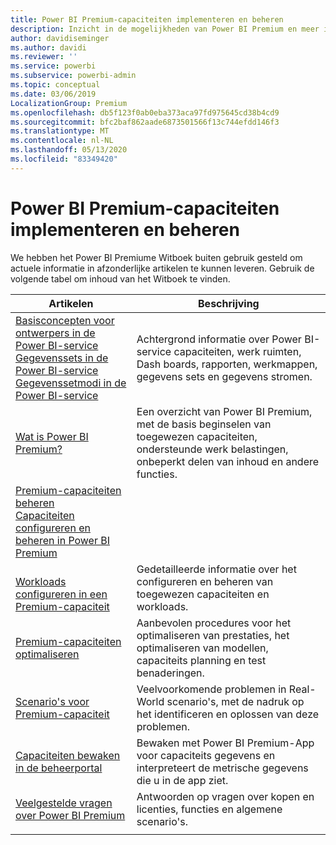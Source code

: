 ```yaml
---
title: Power BI Premium-capaciteiten implementeren en beheren
description: Inzicht in de mogelijkheden van Power BI Premium en meer informatie over het ontwerpen, implementeren, bewaken en oplossen van problemen met schaal bare oplossingen.
author: davidiseminger
ms.author: davidi
ms.reviewer: ''
ms.service: powerbi
ms.subservice: powerbi-admin
ms.topic: conceptual
ms.date: 03/06/2019
LocalizationGroup: Premium
ms.openlocfilehash: db5f123f0ab0eba373aca97fd975645cd38b4cd9
ms.sourcegitcommit: bfc2baf862aade6873501566f13c744efdd146f3
ms.translationtype: MT
ms.contentlocale: nl-NL
ms.lasthandoff: 05/13/2020
ms.locfileid: "83349420"
---
```

# <a name="deploying-and-managing-power-bi-premium-capacities"></a>Power BI Premium-capaciteiten implementeren en beheren

We hebben het Power BI Premiume Witboek buiten gebruik gesteld om actuele informatie in afzonderlijke artikelen te kunnen leveren. Gebruik de volgende tabel om inhoud van het Witboek te vinden. 

| Artikelen | Beschrijving |
|-----|----|
| [Basisconcepten voor ontwerpers in de Power BI-service](../fundamentals/service-basic-concepts.md)</br>[Gegevenssets in de Power BI-service](../connect-data/service-datasets-understand.md)</br>[Gegevenssetmodi in de Power BI-service](../connect-data/service-dataset-modes-understand.md) | Achtergrond informatie over Power BI-service capaciteiten, werk ruimten, Dash boards, rapporten, werkmappen, gegevens sets en gegevens stromen. |
| [Wat is Power BI Premium?](../admin/service-premium-what-is.md) | Een overzicht van Power BI Premium, met de basis beginselen van toegewezen capaciteiten, ondersteunde werk belastingen, onbeperkt delen van inhoud en andere functies.  |
| [Premium-capaciteiten beheren](../admin/service-premium-capacity-manage.md)</br>[Capaciteiten configureren en beheren in Power BI Premium](../admin/service-admin-premium-manage.md)
</br>[Workloads configureren in een Premium-capaciteit](../admin/service-admin-premium-workloads.md) | Gedetailleerde informatie over het configureren en beheren van toegewezen capaciteiten en workloads. |
| [Premium-capaciteiten optimaliseren](../admin/service-premium-capacity-optimize.md) | Aanbevolen procedures voor het optimaliseren van prestaties, het optimaliseren van modellen, capaciteits planning en test benaderingen. |
| [Scenario's voor Premium-capaciteit](../admin/service-premium-capacity-scenarios.md) | Veelvoorkomende problemen in Real-World scenario's, met de nadruk op het identificeren en oplossen van deze problemen. |
| [Capaciteiten bewaken in de beheerportal](../admin/service-admin-premium-monitor-portal.md) | Bewaken met Power BI Premium-App voor capaciteits gegevens en interpreteert de metrische gegevens die u in de app ziet. |
| [Veelgestelde vragen over Power BI Premium](../admin/service-premium-faq.md) | Antwoorden op vragen over kopen en licenties, functies en algemene scenario's. |
| | |
